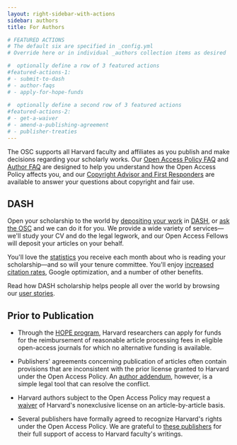 ```yaml
---
layout: right-sidebar-with-actions
sidebar: authors
title: For Authors

# FEATURED ACTIONS
# The default six are specified in _config.yml
# Override here or in individual _authors collection items as desired 

#  optionally define a row of 3 featured actions
#featured-actions-1:
# - submit-to-dash
# - author-faqs
# - apply-for-hope-funds
  
#  optionally define a second row of 3 featured actions
#featured-actions-2:
# - get-a-waiver
# - amend-a-publishing-agreement
# - publisher-treaties
---
```


The OSC supports all Harvard faculty and affiliates as you publish  and make decisions regarding your scholarly works. Our [Open Access Policy FAQ]({{site.baseurl}}/policies/faq/) and [Author FAQ]({{site.baseurl}}/authors/faq/) are designed to help you understand how the Open Access Policy affects you, and our [Copyright Advisor and First Responders]({{site.baseurl}}/programs/copyright/) are available to answer your questions about copyright and fair use.

## DASH

Open your scholarship to the world by [depositing your work](https://osc.hul.harvard.edu/dash/quicksubmit) in [DASH](http://dash.harvard.edu), or [ask the OSC](mailto:{{site.email}}?subject=Request%20for%20assistance%20with%20DASH) and we can do it for you. We provide a wide variety of services&mdash;we'll study your CV and do the legal legwork, and our Open Access Fellows will deposit your articles on your behalf. 

You'll love the [statistics](https://osc.hul.harvard.edu/dash/mydash/) you receive each month about who is reading your scholarship&mdash;and so will your tenure committee. You'll enjoy [increased citation rates](http://www.openoasis.org/index.php?option=com_content&view=article&id=560&Itemid=391), Google optimization, and a number of other benefits. 

Read how DASH scholarship helps people all over the world by browsing our [user stories](https://osc.hul.harvard.edu/dash/stories).

## Prior to Publication

- Through the [HOPE program]({{site.baseurl}}/programs/hope/), Harvard researchers can apply for funds for the reimbursement of reasonable article processing fees in eligible open-access journals for which no alternative funding is available.

- Publishers' agreements concerning publication of articles often contain provisions that are inconsistent with the prior license granted to Harvard under the Open Access Policy. An [author addendum](https://osc.hul.harvard.edu/dash/addendum-generator), however, is a simple legal tool that can resolve the conflict.

- Harvard authors subject to the Open Access Policy may request a [waiver](https://osc.hul.harvard.edu/dash/authors/waiver/generate) of Harvard's nonexclusive license on an article-by-article basis.

- Several publishers have formally agreed to recognize Harvard's rights under the Open Access Policy. We are grateful to [these publishers]({{site.baseurl}}/publishers/treaties/) for their full support of access to Harvard faculty's writings.
